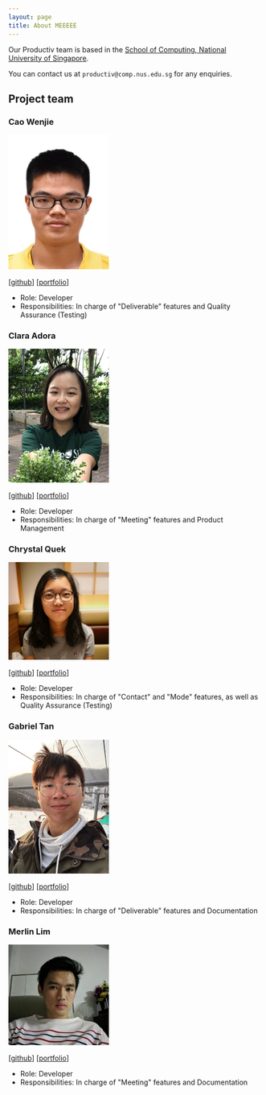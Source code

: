 ```yaml
---
layout: page
title: About MEEEEE
---
```


Our Productiv team is based in the [School of Computing, National University of Singapore](http://www.comp.nus.edu.sg).

You can contact us at `productiv@comp.nus.edu.sg` for any enquiries.

## Project team

### Cao Wenjie

<img src="images/shadowezz.png" width="200px">

[[github](https://github.com/shadowezz)]
[[portfolio](team/johndoe.md)]

* Role: Developer
* Responsibilities: In charge of "Deliverable" features and Quality Assurance (Testing)

### Clara Adora

<img src="images/claraadora.png" width="200px">

[[github](https://github.com/claraadora)]
[[portfolio](team/claraadora.md)]

* Role: Developer
* Responsibilities: In charge of "Meeting" features and Product Management

### Chrystal Quek

<img src="images/chrystalquek.png" width="200px">

[[github](http://github.com/chrystalquek)] [[portfolio](team/chrystalquek.md)]

* Role: Developer
* Responsibilities: In charge of "Contact" and "Mode" features, as well as Quality Assurance (Testing)

### Gabriel Tan

<img src="images/gabztcr.png" width="200px">

[[github](http://github.com/gabztcr)]
[[portfolio](team/gabztcr.md)]

* Role: Developer
* Responsibilities: In charge of "Deliverable" features and Documentation

### Merlin Lim

<img src="images/merlinlim.png" width="200px">

[[github](https://github.com/MerlinLim)]
[[portfolio](team/johndoe.md)]

* Role: Developer
* Responsibilities: In charge of "Meeting" features and Documentation
